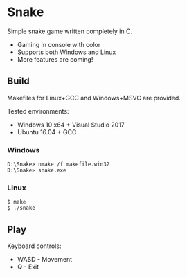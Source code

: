 # Snake

Simple snake game written completely in C.

- Gaming in console with color
- Supports both Windows and Linux
- More features are coming!

## Build
Makefiles for Linux+GCC and Windows+MSVC are provided.

Tested environments:
- Windows 10 x64 + Visual Studio 2017
- Ubuntu 16.04 + GCC

### Windows
```
D:\Snake> nmake /f makefile.win32
D:\Snake> snake.exe
```

### Linux
```
$ make
$ ./snake
```

## Play
Keyboard controls:

- WASD - Movement
- Q - Exit
